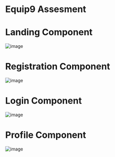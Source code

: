 # Equip9 Assesment
# Landing Component
![image](https://github.com/SanketKhule21/Equip9/assets/94194476/da3fda76-7b7c-488c-afc1-24332fdf95c9)

# Registration Component
![image](https://github.com/SanketKhule21/Equip9/assets/94194476/556243e5-43b7-4137-9964-ba4aad74b037)

# Login Component
![image](https://github.com/SanketKhule21/Equip9/assets/94194476/e1db0454-25fb-4e40-b8da-8c5e09b651c9)
# Profile Component

![image](https://github.com/SanketKhule21/Equip9/assets/94194476/0552c908-d876-48e1-9fbc-46dd8c5a18c9)



